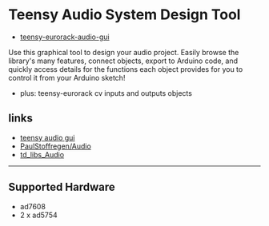 # Teensy Audio System Design Tool 

* [teensy-eurorack-audio-gui](https://newdigate.github.io/teensy-eurorack-audio-gui)

Use this graphical tool to design your audio project.  Easily browse the library's many features, connect objects, export to Arduino code, and quickly access details for the functions each object provides for you to control it from your Arduino sketch!
* plus: teensy-eurorack cv inputs and outputs objects

## links
* [teensy audio gui](http://www.pjrc.com/teensy/gui/index.html)
* [PaulStoffregen/Audio](https://github.com/PaulStoffregen/Audio)
* [td_libs_Audio](http://www.pjrc.com/teensy/td_libs_Audio.html)

------------------------

## Supported Hardware
* ad7608
* 2 x ad5754




